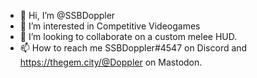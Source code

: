 - 👋 Hi, I’m @SSBDoppler
- 👀 I’m interested in Competitive Videogames
- 💞️ I’m looking to collaborate on a custom melee HUD.
- 📫 How to reach me SSBDoppler#4547 on Discord and https://thegem.city/@Doppler on Mastodon.

<!---
SSBDoppler/SSBDoppler is a ✨ special ✨ repository because its `README.md` (this file) appears on your GitHub profile.
You can click the Preview link to take a look at your changes.
--->
